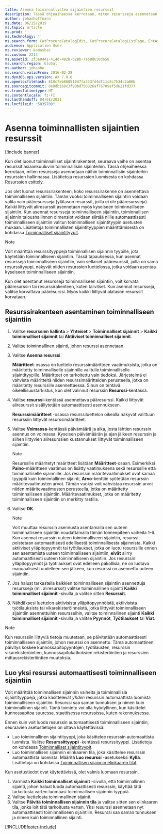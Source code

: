 ```yaml
---
title: Asenna toiminnallisten sijaintien resurssit
description: Tässä ohjeaiheessa kerrotaan, miten resursseja asennetaan toiminnallisiin sijainteihin resurssien hallinnassa.
author: johanhoffmann
ms.date: 06/25/2019
ms.topic: article
ms.prod: ''
ms.technology: ''
ms.search.form: CatProcureCatalogEdit, CatProcureCatalogListPage, EntAssetFunctionalLocationObjectChange, EntAssetFunctionalLocationObjectInstall, EntAssetFunctionalLocationObject
audience: Application User
ms.reviewer: kamaybac
ms.custom: 2214
ms.assetid: 2f3e0441-414d-402b-b28b-7ab0d650d658
ms.search.region: Global
ms.author: johanho
ms.search.validFrom: 2016-02-28
ms.dyn365.ops.version: AX 7.0.0
ms.openlocfilehash: 818c7eb86851047fa333fd4df11c8c7534c2a06b
ms.sourcegitcommit: 0e8db169c3f90bd750826af76709ef5d621fd377
ms.translationtype: HT
ms.contentlocale: fi-FI
ms.lasthandoff: 04/01/2021
ms.locfileid: "5839700"
---
```

# <a name="install-assets-on-functional-locations"></a>Asenna toiminnallisten sijaintien resurssit

[!include [banner](../../includes/banner.md)]

 

Kun olet luonut toiminnalliset sijaintirakenteet, seuraava vaihe on asentaa resurssit asiaankuuluviin toiminnallisiin sijainteihin. Tässä ohjeaiheessa kerrotaan, miten resursseja asennetaan näihin toiminnallisiin sijainteihin resurssien hallinnassa. Lisätietoja resurssien luomisesta on kohdassa [Resurssien esittely](../objects/introduction-to-objects.md).

Jos olet luonut resurssirakenteen, koko resurssirakenne on asennettava toiminnalliseen sijaintiin. Tämän vuoksi toiminnalliseen sijaintiin voidaan valita vain pääresursseja (ylätason resurssit, joilla ei ole pääresursseja). Kaikki liittyvät aliresurssit asennetaan myös kyseiseen toiminnalliseen sijaintiin. Kun asennat resursseja toiminnalliseen sijaintiin, toiminnallisen sijainnin taloushallinnon dimensiot voidaan siirtää niille automaattisesti toiminnalliseen sijaintiin valitun toiminnallisen sijaintityypin asetusten mukaan. Lisätietoja toiminnallisten sijaintityyppien määrittämisestä on kohdassa [Toiminnalliset sijaintityypit](../setup-for-functional-locations/functional-location-types.md).

> [!NOTE]
> Voit määrittää resurssityyppejä toiminnallisen sijainnin tyypille, jota käytetään toiminnalliseen sijaintiin. Tässä tapauksessa, kun asennat resursseja toiminnalliseen sijaintiin, vain sellaiset pääresurssit, joilla on sama resurssityyppi, näkyvät niiden resurssien luettelossa, jotka voidaan asentaa kyseiseen toiminnalliseen sijaintiin.

Kun olet asentanut resursseja toiminnalliseen sijaintiin, voit korvata pääresurssin tai resurssirakenteen, kuten tarvitset. Kun asennat resursseja, valitse korvattava pääresurssi. Myös kaikki liittyvät alatason resurssit korvataan. 


## <a name="install-an-asset-structure-on-a-functional-location"></a>Resurssirakenteen asentaminen toiminnalliseen sijaintiin

1. Valitse **resurssien hallinta** \> **Yhteiset** \> **Toiminnalliset sijainnit** \> **Kaikki toiminnalliset sijainnit** tai **Aktiiviset toiminnalliset sijainnit**.
2. Valitse toiminnallinen sijainti, johon resurssi asennetaan.
3. Valitse **Asenna resurssi**.

    **Määritteet**-osassa on luettelo resurssimääritteen vaatimuksista, jotka on määritetty toiminnalliselle sijainnille valitulle toiminnalliselle sijaintityypille. Määritteet on tarkoitettu vain tiedoksi. Järjestelmä ei vahvista määritteitä niiden resurssimääritteiden perusteella, jotka on määritetty resurssille asennettaessa. Sinun on tehtävä oikeellisuustarkistus, kun olet valinnut resurssin **Resurssi**-kentässä.

4. Valitse **resurssi**-kentässä asennettava pääresurssi. Kaikki liittyvät aliresurssit sisällytetään automaattisesti asennukseen.

    **Resurssimääritteet** -osassa resurssiluettelon oikealla näkyvät valittuun resurssiin liittyvät resurssimääritteet.

5. Valitse **Voimassa**-kentässä päivämäärä ja aika, josta lähtien resurssin asennus on voimassa. Kyseisen päivämäärän ja ajan jälkeen resurssin ja siihen liittyvien aliresurssien kustannukset liittyvät toiminnalliseen sijaintiin.

    > [!NOTE]
    > Resurssille määritetyt määritteet lisätään **Määritteet**-osaan. Esimerkiksi **Paino**-määritteen vaatimus on lisätty vaatimuksena sekä resurssille että toiminnalliselle sijainnille. Jos resurssin määritevaatimukset ovat samaa tyyppiä kuin toiminnallinen sijainti, **Arvo**-kenttiin syötetään resurssin määritevaatimusten arvot. Tämän vuoksi voit vahvistaa resurssin arvot niiden määritevaatimusten perusteella, jotka on määritetty toiminnalliseen sijaintiin. Määritevaatimukset, jotka on määritetty toiminnalliseen sijaintiin on merkitty rastilla.

6. Valitse **OK**.

    > [!NOTE]
    > Voit muuttaa resurssin asennusta asentamalla sen uuteen toiminnalliseen sijaintiin noudattamalla tämän toimenpiteen vaiheita 1–6. Kun asennat resurssin uuteen toiminnalliseen sijaintiin, resurssi poistetaan automaattisesti edellisestä toiminnallisesta sijainnista. Kaikki aktiiviset ylläpitopyynnöt tai työtilaukset, jotka on luotu resurssille ennen sen asentamista uuteen toiminnalliseen sijaintiin, **eivät** siirry automaattisesti uuteen toiminnalliseen sijaintiin. Jos resurssin ylläpitopyynnöt ja työtilaukset ovat edelleen pakollisia, ne on luotava manuaalisesti uudelleen sen jälkeen, kun resurssi on asennettu uuteen sijaintiin.

7. Jos haluat tarkastella kaikkien toiminnalliseen sijaintiin asennettuja resursseja (ml. aliresurssit) valitse toiminnallinen sijainti **Kaikki toiminnalliset sijainnit** -sivulla ja valitse sitten **Resurssit**.
8. Nähdäksesi luettelon aktiivisista ylläpitopyynnöistä, aktiivisista työtilauksista tai vikarekisteröinneistä, jotka liittyvät toiminnalliseen sijaintiin asennettuihin resursseihin, valitse toiminnallinen sijainti **Kaikki toiminnalliset sijainnit** -sivulla ja valitse **Pyynnöt**, **Työtilaukset** tai **Viat**.

> [!NOTE]
> Kun resurssiin liittyviä tietoja muutetaan, se päivitetään automaattisesti toiminnalliseen sijaintiin, johon resurssi on asennettu. Tämä automaattinen päivitys koskee kunnossapitopyyntöjen, työtilausten, resurssin vikarekisteröintien, kunnossapitokatkoksien rekisteröintien ja resurssien mittausrekisteröintien muutoksia.

## <a name="automatically-create-one-asset-on-a-functional-location"></a>Luo yksi resurssi automaattisesti toiminnalliseen sijaintiin

Voit määrittää toiminnallisen sijainnin vaiheita ja toiminnallisia sijaintityyppejä, jotka käsittelevät *yhden* resurssin automaattista luomista toiminnalliseen sijaintiin. Resurssi saa saman tunnuksen ja nimen kuin toiminnallinen sijainti. Tämä toiminto voi olla hyödyllinen, kun käsittelet kunnossapitoa suuressa, staattisessa resurssissa, kuten rakennuksessa.

Ennen kuin voit luoda resurssin automaattisesti toiminnalliseen sijaintiin, seuraavien asetustietojen on oltava käytettävissä:

- Luo toiminnallinen sijaintityyppi, joka käsittelee resurssin automaattista luomista. Valitse **Resurssittyyppi** -kentässä resurssityyppi. Lisätietoja on kohdassa [Toiminnalliset sijaintityypit](../setup-for-functional-locations/functional-location-types.md).
- Luo toiminnallisen sijainnin elinkaaren tila, joka käsittelee resurssin automaattista luomista. Määritä **Luo resurssi** -asetukseksi **Kyllä**. Lisätietoja on kohdassa [Toiminnallisen sijainnin elinkaaren tilat](../setup-for-functional-locations/functional-location-stages.md).

Kun asetustiedot ovat käytettävissä, olet valmis luomaan resurssin.

1. Varmista **Kaikki toiminnalliset sijainnit** -sivulla, että toiminnallinen sijainti, johon haluat luoda automaattisesti resurssin, käyttää tätä tarkoitusta varten luomaasi toiminnallisen sijainnin tyyppiä.
2. Valitse luettelosta toiminnallinen sijainti.
3. Valitse **Päivitä toiminnallisen sijainnin tila** ja valitse sitten sen elinkaaren tila, jonka loit tätä tarkoitusta varten. Yksi resurssi asennetaan nyt automaattisesti toiminnalliseen sijaintiiin. Resurssi saa saman tunnuksen ja nimen kuin toiminnallinen sijainti.


[!INCLUDE[footer-include](../../../includes/footer-banner.md)]